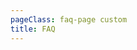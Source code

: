 ```yaml
---
pageClass: faq-page custom
title: FAQ
---
```


<template>
  <div class="faq">
    <search-section
        @on-search="searchString = $event">
      <template v-slot:title>
        FAQ
      </template>
      <template v-slot:description>
        Browse our frequently asked questions site from common
        questions as well as &quot;how to&quot; instructions.
      </template>
    </search-section>
    <div class="search-results-section">
      <div class="container container--narrow">
        <h2 v-show="notFoundResults" class="no-results text-center">No results found.</h2>
        <div v-show="!notFoundResults">
          <div class="faq-results__item" v-show="!containersVisible[1]">

## General

<accordion ref="accordion-container-1">
              <accordion-item>
                <template v-slot:header>
                  What is the Mobile Money API?
                </template>
                <template v-slot:body>
                  The GSMA Mobile Money API is an initiative developed through collaboration between
                  the mobile money industry and the GSMA, which provides a harmonised API
                  Specification for all the common mobile money use cases which is both easy to use
                  and secure.
                </template>
              </accordion-item>
              <accordion-item>
                <template v-slot:header>
                  Who created and maintains the Mobile Money API?
                </template>
                <template v-slot:body>
                  <div>
                    The API is a GSMA-led industry initiative, for and by the Mobile Money industry,
                    mobile money operators and their technology platform providers. It is maintained
                    by the GSMA working with the industry as it continues to evolve and grow.
                  </div>
                </template>
              </accordion-item>
              <accordion-item>
                <template v-slot:header>
                  Who can use the Mobile Money API?
                </template>
                <template v-slot:body>
                  <div>
                    The API is designed to be used by any party in the Mobile Money industry. This
                    includes Mobile Money Operators, other Payment Service Providers, Retail and
                    eCommerce Merchants, Application Developers, companies receiving Bill Payments,
                    and others.
                  </div>
                </template>
              </accordion-item>
              <accordion-item>
                <template v-slot:header>
                  Which use cases does the Mobile Money API support?
                </template>
                <template v-slot:body>
                  <div>
                    The GSMA Mobile Money API is an initiative developed through collaboration
                    between the mobile money industry and the GSMA, which provides a harmonised API
                    Specification for all the common mobile money use cases which is both easy to
                    use and secure.
                  </div>
                </template>
              </accordion-item>
              <accordion-item>
                <template v-slot:header>
                  What are the advantages of the Mobile Money API?
                </template>
                <template v-slot:body>
                  <div>
                    Adoption of the Mobile Money API leads to key benefits including growth of your
                    mobile money ecosystem from faster partner on-boarding as partners will only
                    have to integrate to one common API. Adopting a harmonised API also leads to
                    easier maintenance and evolution of your common Mobile Money operations by
                    providing support for advanced features such as multi-wallets and batch
                    payments.
                  </div>
                </template>
              </accordion-item>
              <accordion-item>
                <template v-slot:header>
                  Is the GSMA Mobile Money API free to use?
                </template>
                <template v-slot:body>
                  <div>
                    Yes, the GSMA represents the interests of mobile operators worldwide, uniting
                    more than 750 operators with almost 400 companies in the broader mobile
                    ecosystem and the assets we maintain are there to support our members and our
                    industry. We encourage use of the harmonised API and place no restrictions on
                    its use.
                  </div>
                </template>
              </accordion-item>
              <accordion-item>
                <template v-slot:header>
                  Are there any alternative API standards?
                </template>
                <template v-slot:body>
                  <div>
                    There is no other harmonised API that supports the range of Mobile Money use
                    cases provided by the GSMA Mobile Money API.
                  </div>
                </template>
              </accordion-item>
            </accordion>
          </div>
          <div class="faq-results__item" v-show="!containersVisible[2]">

## Technical

<accordion ref="accordion-container-2">
              <accordion-item>
                <template v-slot:header>
                  Which API Version should we implement?
                </template>
                <template v-slot:body>
                  The current version of the Mobile Money API is v1.1 and this version should be
                  implemented by all new adopters. We encourage existing adopters who have
                  implemented the previous version of the API to migrate to the latest version which
                  is backwards compatible.
                </template>
              </accordion-item>
              <accordion-item>
                <template v-slot:header>
                  How did you decide on which APIs to include in the current Specification?
                </template>
                <template v-slot:body>
                  <div>
                    The current set of APIs have been selected to cover the most common mobile money
                    use cases that are used in the industry today.
                  </div>
                </template>
              </accordion-item>
              <accordion-item>
                <template v-slot:header>
                  Can I implement only some of the APIs and still conform to the API Specification?
                </template>
                <template v-slot:body>
                  <div>
                    Yes, you can implement only the APIs which are relevant for your business.
                  </div>
                </template>
              </accordion-item>
              <accordion-item>
                <template v-slot:header>
                  Is the Mobile Money API easy to implement?
                </template>
                <template v-slot:body>
                  <div>
                    Yes, the Mobile Money API is simple to implement as the API is based upon
                    REST/JSON which is used extensively by the developer community, and most of the
                    APIs are simply defined and only require a small number of mandatory fields.
                    Developers can additionally use Swagger Codegen to rapidly generate Mobile Money
                    API stubs for development and testing, and the GSMA can also support you in
                    implementing the API.
                  </div>
                </template>
              </accordion-item>
              <accordion-item>
                <template v-slot:header>
                  Why are only REST and JSON supported over other API designs and data formats?
                </template>
                <template v-slot:body>
                  <div>
                    The design decision was based on REST and JSON being the best options for an API
                    in terms of simplicity, ease of development, and because they are the most
                    commonly used and understood architecture and data format today for all kinds of
                    APIs.
                  </div>
                </template>
              </accordion-item>
              <accordion-item>
                <template v-slot:header>
                  Why was OAS chosen as the API definition framework over other API frameworks?
                </template>
                <template v-slot:body>
                  <div>
                    OAS was chosen as it provides the best modelling flexibility and includes a
                    comprehensive toolset to facilitate API implementation including client and
                    server side SDKs.
                  </div>
                </template>
              </accordion-item>
              <accordion-item>
                <template v-slot:header>
                  Does the API support synchronous and asynchronous patterns?
                </template>
                <template v-slot:body>
                  <div>
                    Yes, the API supports synchronous and asynchronous patterns for resource
                    creation and update requests, and synchronous patterns only for read requests,
                    which provides support for the most commonly used request paradigms.
                  </div>
                </template>
              </accordion-item>
              <accordion-item>
                <template v-slot:header>
                  Can you add support for a Mobile Money use case which is not included in the
                  Specification?
                </template>
                <template v-slot:body>
                  <div>
                    Please contact us to let us know if you use APIs which are not currently
                    included in the API Specification. We have a living roadmap and will continue to
                    update the Spec over time.
                  </div>
                </template>
              </accordion-item>
            </accordion>
          </div>
          <div class="faq-results__item" v-show="!containersVisible[3]">

## Security

<accordion ref="accordion-container-3">
              <accordion-item>
                <template v-slot:header>
                  Are there security recommendations to consider when implementing the Mobile Money
                  API?
                </template>
                <template v-slot:body>
                  Yes, we provide a comprehensive set of security guidelines, please see our latest
                  Security Design and Implementation guidelines in the Developer Portal here.
                </template>
              </accordion-item>
              <accordion-item>
                <template v-slot:header>
                  Do I need to implement an API Gateway to host the Mobile Money API?
                </template>
                <template v-slot:body>
                  <div>
                    No. However we recommend you use an API Gateway as this enables efficient
                    developer on-boarding processes, making the implementation process simpler and
                    allowing third parties to more rapidly exploit the benefits of the API. Off the
                    shelf API Gateways do support the Mobile Money API security guidelines,
                    including OAuth2.
                  </div>
                </template>
              </accordion-item>
            </accordion>
          </div>
        </div>
      </div>
    </div>
  </div>
</template>

<script>

import searchSection from '../.vuepress/components/search-section.vue';

import faqData from '../.vuepress/data/faqData';
import accordion from '../.vuepress/components/simple-accordion/accordion.vue';
import accordionItem from '../.vuepress/components/simple-accordion/accordion-item.vue';

export default {
  name: 'faq-page',
  components: {
    accordion,
    accordionItem,
    searchSection,
  },

  data() {
    return {
      faqDataSource: null,
      filteredDaqData: {},
      notFoundResults: false,
      notFoundResult1s: {
        container1: false,
        container2: false,
        container3: false,
      },
      searchString: '',
      containersVisible: {
        1: false,
        2: false,
        3: false
      }
    }
  },
  created() {
    this.faqDataSource = faqData;
  },
  mounted() {
    this.applyFilter();
  },
  watch: {
    searchString(val) {
      this.applyFilter(val);
      this.hiddenTitle();
    }
  },
  methods: {
    applyFilter() {
      const container1 = this.$refs['accordion-container-1'].$children;
      const container2 = this.$refs['accordion-container-2'].$children;
      const container3 = this.$refs['accordion-container-3'].$children;
      const containers = [...container1, ...container2, ...container3];

      containers.forEach(el => {
        el.showElement = !el.$el.innerText.toLowerCase().includes(this.searchString.toLowerCase());
      });

      this.notFoundResults = !!containers?.every(el => el.showElement);
    },
    hiddenTitle() {
      this.containersVisible[1] = this.$refs['accordion-container-1']?.$children?.every(el =>
          el.showElement);
      this.containersVisible[2] = this.$refs['accordion-container-2']?.$children?.every(el =>
          el.showElement);
      this.containersVisible[3] = this.$refs['accordion-container-3']?.$children?.every(el =>
          el.showElement);
    }
  }
}
</script>

